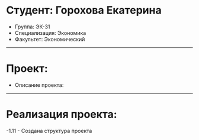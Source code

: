 # Студент: Горохова Екатерина
- Группа: ЭК-31
- Специализация: Экономика
- Факультет: Экономический
---
# Проект:
- Описание проекта:
---
# Реализация проекта:
-1.11 - Создана структура проекта
